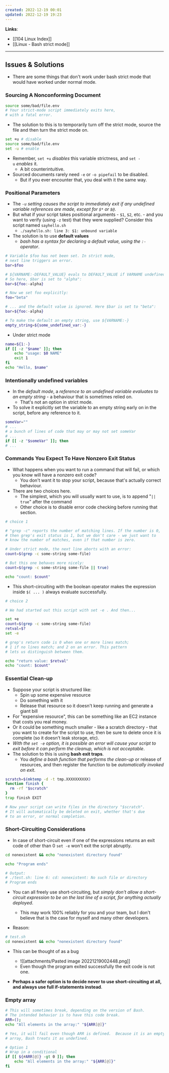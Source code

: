 ```yaml
---
created: 2022-12-19 00:01
updated: 2022-12-19 19:23
---
```

**Links**:
- [[104 Linux Index]]
- [[Linux - Bash strict mode]]

---
## Issues & Solutions 
- There are some things that don't work under bash strict mode that would have worked under normal mode.

### Sourcing A Nonconforming Document
```bash
source some/bad/file.env
# Your strict-mode script immediately exits here,
# with a fatal error.
```

- The solution to this is to temporarily turn off the strict mode, source the file and then turn the strict mode on.

```bash
set +u # disable
source some/bad/file.env
set -u # enable
```

- Remember, `set +u` _disables_ this variable strictness, and `set -u` _enables_ it. 
	- A bit counterintuitive.
- Sourced documents rarely need `-e` or `-o pipefail` to be disabled. 
	- But if you ever encounter that, you deal with it the same way.

### Positional Parameters
- The *`-u` setting causes the script to immediately exit if any undefined variable references are made, except for `$*` or `$@`*. 
- But what if your script takes positional arguments - `$1`, `$2`, etc. - and you want to verify (using `-z` test) that they were supplied? Consider this script named `sayhello.sh`
	- `./sayhello.sh: line 3: $1: unbound variable`
- The solution is to use **default values**
	- *bash has a syntax for declaring a default value, using the `:-` operator*.

```bash
# Variable $foo has not been set. In strict mode,
# next line triggers an error.
bar=$foo

# ${VARNAME:-DEFAULT_VALUE} evals to DEFAULT_VALUE if VARNAME undefined.
# So here, $bar is set to "alpha":
bar=${foo:-alpha}

# Now we set foo explicitly:
foo="beta"

# ... and the default value is ignored. Here $bar is set to "beta":
bar=${foo:-alpha}

# To make the default an empty string, use ${VARNAME:-}
empty_string=${some_undefined_var:-}
```

- Under strict mode
```bash
name=${1:-}
if [[ -z "$name" ]]; then
    echo "usage: $0 NAME"
    exit 1
fi
echo "Hello, $name"
```

### Intentionally undefined variables
- In the *default mode*, a *reference to an undefined variable evaluates to an empty string* - a behaviour that is sometimes relied on. 
	- That's not an option in strict mode. 
- To solve it explicitly set the variable to an empty string early on in the script, before any reference to it.

```bash
someVar=""
# ...
# a bunch of lines of code that may or may not set someVar
# ...
if [[ -z "$someVar" ]]; then
# ...
```

### Commands You Expect To Have Nonzero Exit Status
- What happens when you want to run a command that will fail, or which you know will have a nonzero exit code? 
	- You don't want it to stop your script, because that's actually correct behaviour.
- There are two choices here. 
	- The simplest, which you will usually want to use, is to append "`|| true`" after the command
	- Other choice is to disable error code checking before running that section.

```bash
# choice 1

# "grep -c" reports the number of matching lines. If the number is 0,
# then grep's exit status is 1, but we don't care - we just want to
# know the number of matches, even if that number is zero.

# Under strict mode, the next line aborts with an error:
count=$(grep -c some-string some-file)

# But this one behaves more nicely:
count=$(grep -c some-string some-file || true)

echo "count: $count"
```

- This short-circuiting with the boolean operator makes the expression inside `$( ... )` always evaluate successfully.

```bash
# choice 2

# We had started out this script with set -e . And then...

set +e
count=$(grep -c some-string some-file)
retval=$?
set -e

# grep's return code is 0 when one or more lines match;
# 1 if no lines match; and 2 on an error. This pattern
# lets us distinguish between them.

echo "return value: $retval"
echo "count: $count"
```

### Essential Clean-up
- Suppose your script is structured like:
	- Spin up some expensive resource
	- Do something with it
	- Release that resource so it doesn't keep running and generate a giant bill
- For "expensive resource", this can be something like an EC2 instance that costs you real money. 
- Or it could be something much smaller - like a scratch directory - that you want to create for the script to use, then be sure to delete once it is complete (so it doesn't leak storage, etc). 
- *With the `set -e` option, it is possible an error will cause your script to exit before it can perform the cleanup, which is not acceptable*.
- The solution to this is using **bash exit traps**.
	- You *define a bash function that performs the clean-up* or release of resources, and then register the function to be *automatically invoked on exit*.

```bash
scratch=$(mktemp -d -t tmp.XXXXXXXXXX)
function finish {
  rm -rf "$scratch"
}
trap finish EXIT

# Now your script can write files in the directory "$scratch".
# It will automatically be deleted on exit, whether that's due
# to an error, or normal completion.
```

### Short-Circuiting Considerations
- In case of short-circuit even if one of the expressions returns an exit code of other than 0 `set -e` won't exit the script abruptly.

```bash
cd nonexistent && echo "nonexistent directory found"

echo "Program ends"

# Output:
# ./test.sh: line 6: cd: nonexistent: No such file or directory
# Program ends
```

- You can all freely use short-circuiting, but *simply don't allow a short-circuit expression to be on the last line of a script, for anything actually deployed*. 
	- This may work 100% reliably for you and your team, but I don't believe that is the case for myself and many other developers.

- Reason:
```bash
# test.sh
cd nonexistent && echo "nonexistent directory found"
```

- This can be thought of as a bug
	- ![[attachments/Pasted image 20221219002448.png]]
	- Even though the program exited successfully the exit code is not one.

- **Perhaps a safer option is to decide never to use short-circuiting at all, and always use full if-statements instead**. 

### Empty array
```bash
# This will sometimes break, depending on the version of Bash.
# The intended behavior is to have this code break.
ARR=();
echo "All elements in the array:" "${ARR[@]}"

# Yes, it will fail even though ARR is defined.  Because it is an empty
# array, Bash treats it as undefined.

# Option 1
# Wrap in a conditional
if [[ ${#ARR[@]} -gt 0 ]]; then
    echo "All elements in the array:" "${ARR[@]}"
fi
```